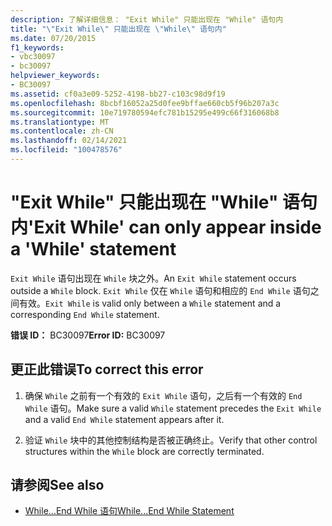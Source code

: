 ```yaml
---
description: 了解详细信息： "Exit While" 只能出现在 "While" 语句内
title: "\"Exit While\" 只能出现在 \"While\" 语句内"
ms.date: 07/20/2015
f1_keywords:
- vbc30097
- bc30097
helpviewer_keywords:
- BC30097
ms.assetid: cf0a3e09-5252-4198-bb27-c103c98d9f19
ms.openlocfilehash: 8bcbf16052a25d0fee9bffae660cb5f96b207a3c
ms.sourcegitcommit: 10e719780594efc781b15295e499c66f316068b8
ms.translationtype: MT
ms.contentlocale: zh-CN
ms.lasthandoff: 02/14/2021
ms.locfileid: "100478576"
---
```

# <a name="exit-while-can-only-appear-inside-a-while-statement"></a><span data-ttu-id="1b3b6-103">"Exit While" 只能出现在 "While" 语句内</span><span class="sxs-lookup"><span data-stu-id="1b3b6-103">'Exit While' can only appear inside a 'While' statement</span></span>

<span data-ttu-id="1b3b6-104">`Exit While` 语句出现在 `While` 块之外。</span><span class="sxs-lookup"><span data-stu-id="1b3b6-104">An `Exit While` statement occurs outside a `While` block.</span></span> <span data-ttu-id="1b3b6-105">`Exit While` 仅在 `While` 语句和相应的 `End While` 语句之间有效。</span><span class="sxs-lookup"><span data-stu-id="1b3b6-105">`Exit While` is valid only between a `While` statement and a corresponding `End While` statement.</span></span>  
  
 <span data-ttu-id="1b3b6-106">**错误 ID：** BC30097</span><span class="sxs-lookup"><span data-stu-id="1b3b6-106">**Error ID:** BC30097</span></span>  
  
## <a name="to-correct-this-error"></a><span data-ttu-id="1b3b6-107">更正此错误</span><span class="sxs-lookup"><span data-stu-id="1b3b6-107">To correct this error</span></span>  
  
1. <span data-ttu-id="1b3b6-108">确保 `While` 之前有一个有效的 `Exit While` 语句，之后有一个有效的 `End While` 语句。</span><span class="sxs-lookup"><span data-stu-id="1b3b6-108">Make sure a valid `While` statement precedes the `Exit While` and a valid `End While` statement appears after it.</span></span>  
  
2. <span data-ttu-id="1b3b6-109">验证 `While` 块中的其他控制结构是否被正确终止。</span><span class="sxs-lookup"><span data-stu-id="1b3b6-109">Verify that other control structures within the `While` block are correctly terminated.</span></span>  
  
## <a name="see-also"></a><span data-ttu-id="1b3b6-110">请参阅</span><span class="sxs-lookup"><span data-stu-id="1b3b6-110">See also</span></span>

- [<span data-ttu-id="1b3b6-111">While...End While 语句</span><span class="sxs-lookup"><span data-stu-id="1b3b6-111">While...End While Statement</span></span>](../language-reference/statements/while-end-while-statement.md)
